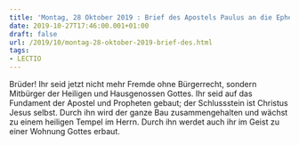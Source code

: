 ```yaml
---
title: 'Montag, 28 Oktober 2019 : Brief des Apostels Paulus an die Epheser 2,19-22.'
date: 2019-10-27T17:46:00.001+01:00
draft: false
url: /2019/10/montag-28-oktober-2019-brief-des.html
tags: 
- LECTIO
---
```


Brüder! Ihr seid jetzt nicht mehr Fremde ohne Bürgerrecht, sondern Mitbürger der Heiligen und Hausgenossen Gottes. Ihr seid auf das Fundament der Apostel und Propheten gebaut; der Schlussstein ist Christus Jesus selbst. Durch ihn wird der ganze Bau zusammengehalten und wächst zu einem heiligen Tempel im Herrn. Durch ihn werdet auch ihr im Geist zu einer Wohnung Gottes erbaut.